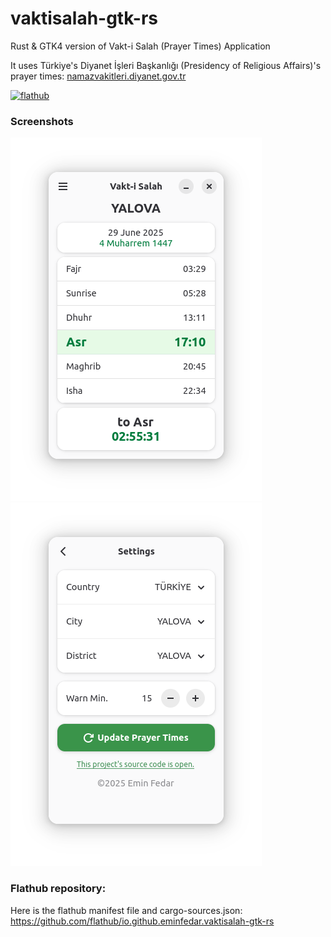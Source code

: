 # vaktisalah-gtk-rs
Rust &amp; GTK4 version of Vakt-i Salah (Prayer Times) Application

It uses Türkiye's Diyanet İşleri Başkanlığı (Presidency of Religious Affairs)'s prayer times: [namazvakitleri.diyanet.gov.tr](https://namazvakitleri.diyanet.gov.tr/en-US/)

[![flathub](https://flathub.org/api/badge?locale=en)](https://flathub.org/apps/io.github.eminfedar.vaktisalah-gtk-rs)

### Screenshots

![main_light](/export/main_window.png) ![settings_light](/export/settings_window.png)

### Flathub repository:
Here is the flathub manifest file and cargo-sources.json: https://github.com/flathub/io.github.eminfedar.vaktisalah-gtk-rs
